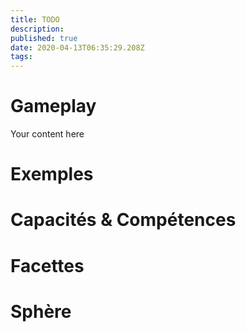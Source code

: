 ```yaml
---
title: TODO
description: 
published: true
date: 2020-04-13T06:35:29.208Z
tags: 
---
```


# Gameplay
Your content here

# Exemples

# Capacités & Compétences

# Facettes

# Sphère
